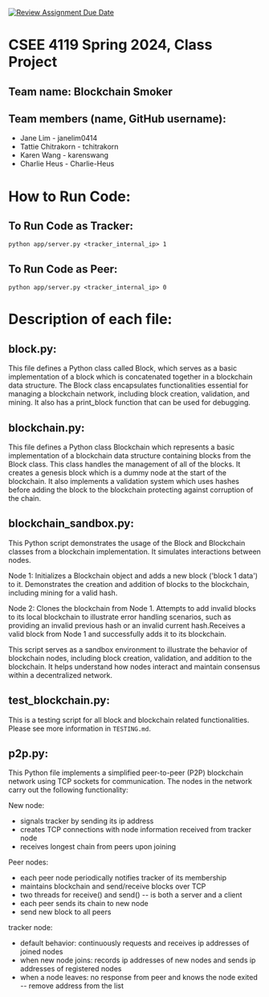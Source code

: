 [![Review Assignment Due Date](https://classroom.github.com/assets/deadline-readme-button-24ddc0f5d75046c5622901739e7c5dd533143b0c8e959d652212380cedb1ea36.svg)](https://classroom.github.com/a/-Lgd7v9y)
# CSEE 4119 Spring 2024, Class Project
## Team name: Blockchain Smoker
## Team members (name, GitHub username):
* Jane Lim - janelim0414
* Tattie Chitrakorn - tchitrakorn
* Karen Wang - karenswang
* Charlie Heus - Charlie-Heus

# How to Run Code:

## To Run Code as Tracker: 
`python app/server.py <tracker_internal_ip> 1` 

## To Run Code as Peer:
`python app/server.py <tracker_internal_ip> 0`

# Description of each file: 

## block.py:

This file defines a Python class called Block, which serves as a basic implementation of a block which is concatenated together in a blockchain data structure. The Block class encapsulates functionalities essential for managing a blockchain network, including block creation, validation, and mining. It also has a print_block function that can be used for debugging. 

## blockchain.py:

This file defines a Python class Blockchain which represents a basic implementation of a blockchain data structure containing blocks from the Block class. This class handles the management of all of the blocks. It creates a genesis block which is a dummy node at the start of the blockchain. It also implements a validation system which uses hashes before adding the block to the blockchain protecting against corruption of the chain. 

## blockchain_sandbox.py:

This Python script demonstrates the usage of the Block and Blockchain classes from a blockchain implementation. It simulates interactions between nodes.

Node 1: Initializes a Blockchain object and adds a new block ('block 1 data') to it. Demonstrates the creation and addition of blocks to the blockchain, including mining for a valid hash.

Node 2: Clones the blockchain from Node 1. Attempts to add invalid blocks to its local blockchain to illustrate error handling scenarios, such as providing an invalid previous hash or an invalid current hash.Receives a valid block from Node 1 and successfully adds it to its blockchain. 

This script serves as a sandbox environment to illustrate the behavior of blockchain nodes, including block creation, validation, and addition to the blockchain. It helps understand how nodes interact and maintain consensus within a decentralized network.

## test_blockchain.py:
This is a testing script for all block and blockchain related functionalities. Please see more information in `TESTING.md`.

## p2p.py:

This Python file implements a simplified peer-to-peer (P2P) blockchain network using TCP sockets for communication. The nodes in the network carry out the following functionality: 

New node:
- signals tracker by sending its ip address
- creates TCP connections with node information received from tracker node
- receives longest chain from peers upon joining

Peer nodes:
- each peer node periodically notifies tracker of its membership
- maintains blockchain and send/receive blocks over TCP
- two threads for receive() and send() -- is both a server and a client
- each peer sends its chain to new node
- send new block to all peers

tracker node:
- default behavior: continuously requests and receives ip addresses of joined nodes
- when new node joins: records ip addresses of new nodes and sends ip addresses of registered nodes
- when a node leaves: no response from peer and knows the node exited -- remove address from the list
